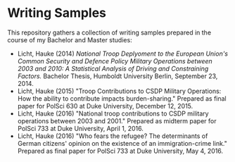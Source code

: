 # Writing Samples

This repository gathers a collection of writing samples prepared in the course of my Bachelor and Master studies:

- Licht, Hauke (2014) *National Troop Deplyoment to the European Union's Common Security and Defence Policy Military Operations between 2003 and 2010: A Statistical Analysis of Driving and Constraining Factors.* Bachelor Thesis, Humboldt University Berlin, September 23, 2014.
- Licht, Hauke (2015) "Troop Contributions to CSDP Military Operations: How the ability to contribute impacts burden-sharing." Prepared as final paper for PolSci 630 at Duke University, December 12, 2015.
- Licht, Hauke (2016) "National troop contributions to CSDP military operations between 2003 and 2001." Prepared as midterm paper for PolSci 733 at Duke University, April 1, 2016.
- Licht, Hauke (2016) "Who fears the refugee? The determinants of German citizens' opinion on the existence of an immigration-crime link." Prepared as final paper for PolSci 733 at Duke University, May 4, 2016.
